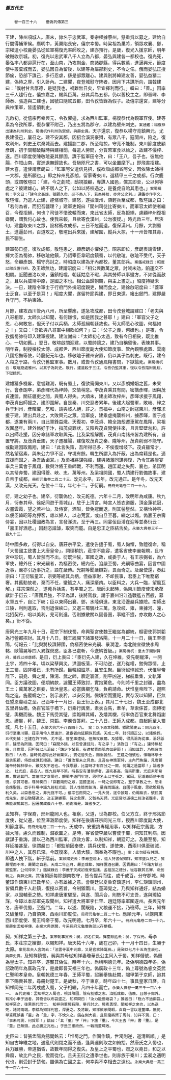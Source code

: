 

##### 舊五代史
　　`卷一百三十六`　　`僭偽列傳第三`

* * *

王建，陳州項城人。唐末，隸名于忠武軍。秦宗權據蔡州，懸重賞以募之，建始自行間得補軍候。廣明中，黃巢陷長安，僖宗幸蜀。時梁祖為巢將，領眾攻襄、鄧，宗權遣小校鹿晏弘從監軍楊復光率師攻之，建亦預行。是歲，復光入援京師，明年破賊收京城。初，復光以忠武軍八千人立為八都，晏弘與建各一都校也。復光死，晏弘率八都迎扈行在，至山南，乃攻剽金、商諸郡縣，得兵數萬，進逼興元，節度使牛叢棄城而去，晏弘因自為留後，以建等為屬郡刺史，不令之任。俄而晏弘正授節旄，恐部下謀己，多行忍虐，繇是部眾離心。建與別將韓建友善，晏弘益猜二建，偽待之厚，引入卧內。二建懼，夜登城慰守陴者，因月下共謀所向，謂韓建曰：「僕射甘言厚德，是疑我也，禍難無日矣，早宜擇利而行。」韓曰：「善。」因率三千人趨行在，僖宗嘉之，賜與巨萬。分其兵為五都，仍以舊校主之，即晉暉、李師泰、張造與二建也，因號曰隨駕五都，田令孜皆錄為假子。及僖宗還宮，建等分典神策軍，皆遙領刺史。

光啟初，從僖宗再幸興元，令孜懼逼，求為西川監軍，楊復恭代為觀軍容使。建等素為令孜所厚，復恭懼不附己，乃出五將為郡守，以建為壁州刺史。`案通鑑：楊復恭出建為利州刺史。蜀檮杌作利州防禦使，與薛史異。`天子還京，復恭以楊守亮鎮興元，尤畏建侵己，屢召之。建不安其郡，因招合溪洞豪猾，有眾八千，寇閬州，陷之，復攻利州，刺史王珙棄城而去。建播剽二郡，所至殺掠，守亮不能制。東川節度使顧彥朗，初于關輔破賊時與建相聞，每遣人勞問，分貨幣軍食以給之，故建不侵梓、遂。西川節度使陳敬瑄憂其膠固，謀于監軍田令孜，曰：「王八，吾子也，彼無他腸，作賊山南，實進退無歸故也。吾馳咫尺之書，可以坐置麾下。」即飛書招建。建大喜，遣使謂彥朗曰：「監軍阿父遣信見招，僕欲詣成都省阿父，因依陳太師得一大郡，是所願也。」即之梓州見彥朗，留家寄東川，選精甲三千之成都。行次鹿頭，或謂敬瑄曰：「建，今之劇賊，鴟視狼顧，專謀人國邑，儻其即至，公以何等處之？彼建雄心，終不居人之下，公如以將校遇之，是養虎自貽其患也。」`案蜀檮杌：李义曰：「建今之姦雄，狼顧久矣，必不為人下，若為將校，亦非公之利。」通鑑亦作李义。`敬瑄懼，乃遣人止建，遽脩城守。建怒，遂據漢州，領輕兵至成都，敬瑄讓之曰：「若何為者，而犯吾疆理？」建軍吏報曰「閬州司徒比寄東川，而軍容太師使者繼召，今復拒絕，何也？司徒不惜改轅而東，來此省太師，反為拒絕，慮顧梓州復相嫌間，謂我何心故也。使我來報，且欲寄食漢州，公勿復疑。」時光啟三年。居浹旬，建盡取東川之眾，設梯衝攻成都，三日不尅而退，復保漢州。月餘，大剽蜀土，進逼彭州，百道攻之，敬瑄出兵來援，建解圍，縱兵大掠，十一州皆罹其毒，民不聊生。

建軍勢日盛，復攻成都，敬瑄患之，顧彥朗亦懼侵己。昭宗即位，彥朗表請雪建，擇大臣為蜀帥，移敬瑄他鎮，乃詔宰臣韋昭度鎮蜀，以代敬瑄。敬瑄不受代，天子怒，命顧彥朗、楊守亮討之，時昭度以建為牙內都校，董其部兵。`案鑑戒錄云：昭度以部兵置行府。`及王師無功，建謂昭度曰：「相公興數萬之眾，討賊未効，餉運交不相屬。近聞遷洛以來，藩鎮相噬，朝廷姑息不暇，與其勞師以事蠻方，不如從而赦之，且以兵威靖中原，是國之本也。相公盍歸朝覲，與主上畫之。」昭度持疑未決。一日，建陰令軍士于行府門外擒昭度親吏，臠而食之，建徐啟昭度曰：「蓋軍士乏食，以至于是耳！」昭度大懼，遂留符節與建，即日東還。纔出劒門，建即嚴兵守門，不納東師。

月餘，建攻西川管內八州，所至響應，遂急攻成都，田令孜登城謂建曰：「老夫與八哥相厚，太師久以知聞，有何嫌恨，如是困我之甚耶！」建曰：「軍容父子之恩，心何敢忘，但天子付以兵柄，太師孤絕朝廷故也。苟太師悉心改圖，何福如之！」又曰：「吾欲與八哥軍中相款如何？」曰：「父子之義，何嫌也。」是夜，令孜攜蜀帥符印入建軍授建。建泣謝曰：「太師初心太過，致有今日相戾，既比推心，一切如舊。」翌日，敬瑄啟關迎建，以蜀帥讓之，建乃自稱留後，表陳其事。明年春，制授檢校太傅、成都尹、西川節度副大使知節度事、管內觀察處置、雲南八國招撫等使，時龍紀元年也。移敬瑄于雅州安置，仍以其子為刺史。既行，建令人殺之于路，令孜仍舊監軍事。數月，或告令孜通鳳翔書問，下獄餓死。`案蜀檮杌云：敬瑄廢處雅州，以其子為刺史。既行，建遣殺于三江，令孜仍監其軍，復以令孜陰附鳳翔，下獄餓死。`

建雄猜多機畧，意嘗難測，既有蜀土，復欲窺伺東川，又以彥朗婚姻之舊，未果行。會彥朗卒，弟彥暉代為梓帥，交情稍怠。李茂貞乘其有間，密搆彥暉，因與茂貞連盟，關征疆吏之間，與蜀人得失。大順末，建出師攻梓州，彥暉求援于鳳翔，李茂貞出師援之，建即圍解。自是秦、川交惡者累年。後建大起蜀軍，敗岐、梓之兵于利州，彥暉懼，乞和，請與岐人絕，許之。景福中，山南之師寇東川，彥暉求援于建，建出兵赴之，大敗興元之眾。洎軍旋，建乘虛掩襲梓州，擄彥暉，置于成都，遂兼有兩川，自此軍鋒益熾。天復初，李茂貞、韓全誨刼遷車駕在鳳翔，梁祖攻圍歷年。建外脩好于汴，指茂貞罪狀，又陰與茂貞間使往來，且言堅壁勿和，許以出師赴援，因分命諸軍攻取興元。比及梁祖解圍，茂貞山南諸州皆為建所有，自置守將。及茂貞垂翅，天子遷雒陽，建復攻茂貞之秦、隴等州，茂貞削弱不能守。或勸建因取鳳翔，建曰：「此言失策，吾所得已多，不俟復增岐下。茂貞雖常才，然名望宿素，與朱公力爭不足，守境有餘。韓生所謂入為扞蔽，出為席藉是也。適宜援而固之，為吾盾鹵耳。」及梁祖將謀強禪，建與諸藩同謀興復，乃令其將康宴率兵三萬會于鳳翔，數與汴將王重師戰，不利而還。趙匡凝之失荊、襄也，弟匡明以其帑奔蜀，建因得夔、峽、忠、萬等州。及梁祖開國，蜀人請建行劉備故事，建自帝于成都，`冊府元龜卷二百二十三。`改元永平。五年，改元通正。是年冬，改元天漢，又改元光天。在位十二年，年七十二。子衍嗣。`冊府元龜卷二百一十九。`

衍，建之幼子也。建卒，衍襲偽位，改元乾德。六年十二月，改明年為咸康。秋九月，衍奉其母、徐妃同遊于青城山，駐于上清宮。時宮人皆衣道服，頂金蓮花冠，衣畫雲霞，望之若神仙，及侍宴，酒酣，皆免冠而退，則其髻髽然。又構怡神亭，以佞臣韓昭等為狎客，雜以婦人，以恣荒宴，或自旦至暮，繼之以燭。偽嘉王宗壽侍宴，因以社稷國政為言，言發涕流，至于再三。同宴佞臣潘在迎等並奏衍云：「嘉王好酒悲。」因翻恣諧謔，取笑而罷。自是忠正之臣結舌矣。`永樂大典卷三千一百九十三。`

時中國多故，衍得以自安。唐莊宗平梁，遣使告捷于蜀，蜀人恟懼，致禮復命，稱「大蜀國主致書上大唐皇帝」，詞理稍抗，莊宗不能容，遣客省使李嚴報聘，且市宮中珍玩，蜀人皆禁而不出。衍既沖騃，軍國之政，咸委于人。有王宗弼者，為六軍使，總外任；宋光嗣者，為樞密使，總內任。洎嚴至蜀，光嗣等曲宴，因言中國近事，嚴亦引近事折之，語在嚴傳。光嗣等聞嚴辯對，畏而奇之。及嚴使還，奏莊宗曰：「王衍騃童耳，宗弼等總其兵柄，但益家財，不卹民事，君臣上下唯務窮奢。其舊勳故老，棄而不任，蠻蜑之人，痛深瘡痏。以臣料之，大兵一臨，望風瓦解。」莊宗深然之，遂蒐兵括馬，有平蜀之志。唐師未起時，偽東川節度使宋承葆獻計于衍云：「唐國兵強，不早為謀，後將焉救。請于嘉州沿江造戰艦五百艘，募水軍五千，自江下峽；臣以東師出襄、鄧，水陸俱進，東北沿邊嚴兵據險。南師出江陵，利則進取，否則退保峽口。又選三蜀驍壯三萬，急攻岐、雍，東據河、潼，北招契丹，啗以美利，見可則進，否則據散關以固吾圉，事縱不捷，亦攻敵人之心矣。」衍不從。

唐同光三年九月十日，莊宗下制伐蜀，命興聖宮使魏王繼岌為都統，樞密使郭崇韜為行營都招討。其月十八日，魏王統闕下諸軍發洛陽。十一月二十一日，魏王至德陽，衍報云：「比與將校謀歸國，偽樞密使宋光嗣、景潤澄，南北院宣徽使李周輅、歐陽晃等四人異謀熒惑，臣各已處斬，今送納首級。」`案蜀檮杌：皇太子開崇賢府，募兵以拒唐師。`是日，衍上表曰：「臣衍先人建，久在坤維，受先朝寵澤，一開土宇，將四十年。頃以梁孽興災，洪圖板蕩，不可助逆，遂乃從權，勉徇眾情，止王三蜀，固非獲已，未有所歸。臣輙紹鎡基，且安生聚。臣衍誠惶誠恐，伏惟皇帝陛下，嗣堯、舜之業，陳湯、武之師，廓定寰區，削平凶逆，梯航垂集，文軌渾同。臣方議改圖，便期納款，遽聞王師致討，實抱驚危。今則將千里之封疆，盡為王土；冀萬家之臣妾，皆沐皇恩。必當輿櫬乞降，負荊請命。伏惟皇帝陛下，迴照臨之造，施覆幬之仁，別示哀矜，以安反側。儻墳塋而獲祀，實存沒以知歸，臣無任望恩虔禱之至。己酉年十一月日，臣王衍上表。」其月二十七日，魏王至成都北五里昇仙橋，偽百官班于橋下，衍乘行輿至，素衣白馬，牽羊，草索係首，面縛銜璧，輿櫬而後。魏王下馬受其璧，崇韜釋其縛，及燔其櫬，衍率偽百官東北舞蹈謝恩。禮畢，拜，魏王、崇韜、李嚴皆答拜。二十八日，王師入成都。自起師至入蜀城，凡七十五日。`永樂大典六千八百四十九。　案：以下原本殘闕。據歐陽史云：同光四年，衍行至秦川驛，莊宗用伶人景進計，遣宦者向延嗣誅其族。天成二年，封衍順正公，以諸侯葬。　五代史補：王建在許下時，尤不逞，嘗坐事遭徒，但無杖痕爾。及據蜀，得馬涓為從事，涓好詆訐，建恐為所譏，因問曰：「竊聞外議，以吾曾遭徒刑，有之乎？」涓對曰：「有之。」建恃無杖痕，且對眾，因袒背以示涓曰：「請足下試看，有遭杖責而肌肉如是耶！」涓知其詐，乃撫背而歎曰：「大奇，當時何處得此好膏藥來。」賓佐皆失色，而涓晏然。　王建之僭號也，惟翰林學士最承恩顧，侍臣或諫其禮過，建曰：「蓋汝輩未之見也。且吾在神策軍時，主內門魚鑰，見唐朝諸帝待翰林學士，雖交友不若也。今我恩顧，比當時才有百分之一爾，何謂之過當耶！」論者多之。　杜光庭，長安人。應九經舉不第。時長安有潘尊師者，道術甚高，僖宗所重，光庭素所希慕，數遊其門。當僖宗之幸蜀也，觀蜀中道門牢落，思得名士以主張之。駕回，詔潘尊師使于兩街，求其可者，尊師奏曰：「臣觀兩街之眾，道聽塗說，一時之俊即有之，至于掌教之士，恐未合應聖旨。臣于科場中識九經杜光庭，其人性簡而氣清，量寬而識遠，且困于風塵，思欲脫屣名利久矣，以臣愚思之，非光庭不可。」僖宗召而問之，一見大悅，遂令披戴，仍賜紫衣，號曰廣成先生，即日馳驛遣之。及王建據蜀，待之愈厚，又號為天師。光庭嘗以道德二經注者雖多，皆未能演暢其旨，因著廣成義八十卷，他術稱是，識者多之。`

孟知祥，字保裔，邢州龍岡人也。祖察，父道，世為郡校。伯父方立，終于邢洺節度使，從父遷，位至澤潞節度使。知祥在後唐莊宗同光三年，授西川節度副大使，知節度事。`冊府元龜卷二百一十九。`天成中，安重誨專權用事，以知祥莊宗舊識，方據大藩，慮久而難制，潛欲圖之。是時，客省使李嚴以嘗使于蜀，洞知其利病，因獻謀于重誨，請以己為西川監軍，庶效方畧，以制知祥，朝廷可之。及嚴至蜀，知祥延接甚至，徐謂嚴曰：「都監前因奉使，請兵伐蜀，遂使東、西兩川俱至破滅，川中之人，其怨已深。今既復來，人情大駭，固奉為不暇也。」`案：此句疑有舛誤。`即遣人拽下階，斬于階前。`案歐陽史云：李嚴至境上，遣人持書候知祥，知祥盛兵見之，冀嚴懼而不來，嚴聞之自若。天成二年正月，嚴至成都，知祥置酒召嚴，因責嚴曰：「今諸方鎮已罷監軍，公何得來？」鑑誡錄云：李嚴于天成初復來監護，孟祖加之禮分，從容數其五罪，命劍斬之。與薛史異。`其後朝廷每除劔南牧守，皆令提兵而往，或千或百，分守郡城。時董璋作鎮東川已數年矣，亦有雄據之意。會朝廷以夏魯奇鎮遂州，李仁矩鎮閬州，皆領兵數千人赴鎮，復授以密旨，令制禦兩川。董璋覺之，乃與知祥通好，結為婚家，以固輔車之勢。知祥慮唐軍驟至，與遂、閬兵合，則勢不可支吾，遂與璋協謀，令璋以本部軍先取閬州，知祥遣大將軍李仁罕、趙廷隱率軍圍遂州。長興元年冬，唐軍伐蜀，至劔門。二年，以遂、閬既陷，又粮運不接，乃班師。三年，知祥又破董璋，乃自領東、西兩川節度使。`冊府元龜卷二百二十七。`應順元年，以劔南東西川節度使、蜀王稱帝于蜀，改元明德。七月卒，年六十一。`冊府元龜卷二百一十九。　案薛史孟知祥傳，永樂大典原闕，今采冊府元龜僭偽部以存梗概。`

昶，知祥之第三子也。`案宋朝事實云：昶，初名仁贊。揮麈餘話云：昶，字保元。`母李氏，本莊宗之嬪御，以賜知祥。唐天祐十六年，歲在己卯，十一月十四日，生昶于太原。`案花蕊夫人宮詞云：「法雲寺裏中元節，又是官家降誕辰。」是昶以七月十五為生辰也，與薛史異。`及知祥鎮蜀，昶與其母從知祥妻瓊華長公主同入于蜀。知祥僭號，偽冊為皇太子。知祥卒，遂襲其偽位，時年十六，尚稱明德元年。及偽明德四年冬，偽詔改明年為廣政元年，是歲即晉天福三年也。偽廣政十三年，偽上尊號為睿文英武仁聖明孝皇帝。皇朝乾德三年春，王師平蜀，詔昶舉族赴闕，賜甲第于京師，迨其臣下賜賫甚厚，尋冊封楚王。是歲秋，卒于東京，時年四十七。事具皇家日曆。自知祥同光二年丙戌歲入蜀，父子相繼，凡四十年而亡。`永樂大典卷一萬三千一百六十一。　五代史補：孟知祥之入蜀也，視其險固，陰有割據之志。洎抵成都，值晚，且憩于郊外。有推小車子過者，其物皆以布袋盛之，知祥問曰：「汝力能勝幾袋？」推者曰：「極力不過兩袋。」知祥惡之，後果兩代而亡。　知祥與董璋有隙，舉兵討之。璋素勇悍，聞知祥之來也，以為送死，諸將兩端，李鎬為知祥判官，深憂之。及將戰，知祥欲示閑暇，自寫一書以遺董璋。無何，舉筆輒誤書「董」為「重」字，不悅久之。鎬在側大喜，且引諸將賀于馬前，知祥不測，曰：「事未可測，何賀耶！」鎬曰：「其『董』字『艸』下施『重』，今大王去『艸』書『重』，是『董』已無頭，此必勝之兆也。」于是三軍欣然，一戰而董璋敗。`

史臣曰：昔張孟陽為劔閣銘云：「惟蜀之門，作固作鎮，世濁則逆，道清斯順。」是知自古坤維之地，遇亂代則閉之而不通，逢興運則取之如俯拾。然唐氏之入蜀也，兵力雖勝，帝道猶昏，故數年間得之復失。及皇上之平蜀也，煦之以堯日，和之以舜風，故比戶之民，悅而從化。且夫王衍之遭季世也，則赤族于秦川；孟昶之遇明代也，則受封于楚甸。雖俱為亡國之主，何幸與不幸相去之遠也。`永樂大典卷一萬三千一百六十一。`

* * *

